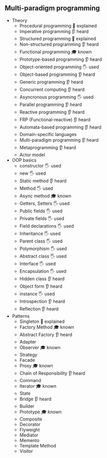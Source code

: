 ## Multi-paradigm programming

- Theory
  - Procedural programming 🙋 explained
  - Imperative programming 👂 heard
  - Structured programming 🙋 explained
  - Non-structured programming 👂 heard
  - Functional programming 🎓 known
  - Prototype-based programming 👂 heard
  - Object-oriented programming 🖐️ used
  - Object-based programming 👂 heard
  - Generic programming 👂 heard
  - Concurrent computing 👂 heard
  - Asyncronous programming 🖐️ used
  - Parallel programming 👂 heard
  - Reactive programming 👂 heard
  - FRP (Functional-reactive) 👂 heard
  - Automata-based programming 👂 heard
  - Domain-specific languages
  - Multi-paradigm programming 👂 heard
  - Metaprogramming 👂 heard
  - Actor model
- OOP basics
  - constructor 🖐️ used
  - new 🖐️ used
  - Static method 👂 heard
  - Method 🖐️ used
  - Async method 🎓 known
  - Getters, Setters 🖐️ used
  - Public fields 🖐️ used
  - Private fields 🖐️ used
  - Field declarations 🖐️ used
  - Inheritance 🖐️ used
  - Parent class 🖐️ used
  - Polymorphism 🖐️ used
  - Abstract class 🖐️ used
  - Interface 🖐️ used
  - Encapsulation 🖐️ used
  - Hidden class 👂 heard
  - Object form 👂 heard
  - instance 🖐️ used
  - Introspection 👂 heard
  - Reflection 👂 heard
- Patterns
  - Singleton 🙋 explained
  - Factory Method 🎓 known
  - Abstract Factory 👂 heard
  - Adapter
  - Observer 🎓 known
  - Strategy
  - Facade
  - Proxy 🎓 known
  - Chain of Responsibility 👂 heard
  - Command
  - Iterator 🎓 known
  - State
  - Bridge 👂 heard
  - Builder
  - Prototype 🎓 known
  - Composite
  - Decorator
  - Flyweight
  - Mediator
  - Memento
  - Template Method
  - Visitor
